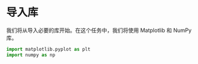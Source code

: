 # 导入库

我们将从导入必要的库开始。在这个任务中，我们将使用 Matplotlib 和 NumPy 库。

```python
import matplotlib.pyplot as plt
import numpy as np
```
